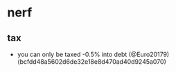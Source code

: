 # nerf

## tax

* you can only be taxed -0.5% into debt (@Euro20179) (bcfdd48a5602d6de32e18e8d470ad40d9245a070)


